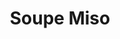 ---
layout: recette-v2
categories: [recettes]
hidden: true
lang: fr
sitemap: true
title: Soupe Miso
type: sel
---